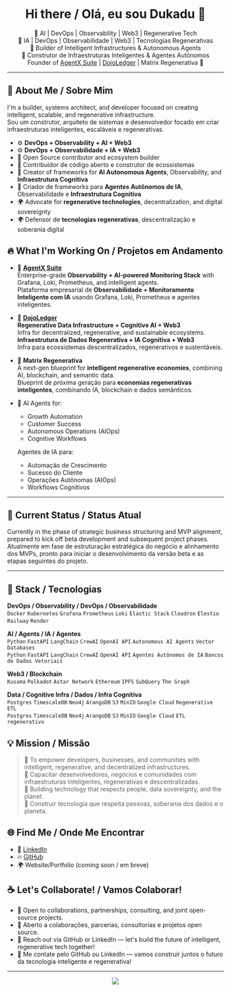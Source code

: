 <h1 align="center">Hi there / Olá, eu sou Dukadu 👋</h1>

<p align="center">
  🚀 AI | DevOps | Observability | Web3 | Regenerative Tech<br>
  🚀 IA | DevOps | Observabilidade | Web3 | Tecnologias Regenerativas<br>
  🧠 Builder of Intelligent Infrastructures & Autonomous Agents<br>
  🧠 Construtor de Infraestruturas Inteligentes & Agentes Autônomos<br>
  Founder of <a href="https://github.com/Dukadu/agentx-suite">AgentX Suite</a> | <a href="https://github.com/Dukadu/dojo-ledger">DojoLedger</a> | Matrix Regenerativa 🌱
</p>

---

## 🧠 About Me / Sobre Mim

I'm a builder, systems architect, and developer focused on creating intelligent, scalable, and regenerative infrastructure.  
Sou um construtor, arquiteto de sistemas e desenvolvedor focado em criar infraestruturas inteligentes, escaláveis e regenerativas.

- ⚙️ **DevOps + Observability + AI + Web3**  
- ⚙️ **DevOps + Observabilidade + IA + Web3**  
- 🔗 Open Source contributor and ecosystem builder  
- 🔗 Contribuidor de código aberto e construtor de ecossistemas  
- 🧠 Creator of frameworks for **AI Autonomous Agents**, Observability, and **Infraestrutura Cognitiva**  
- 🧠 Criador de frameworks para **Agentes Autônomos de IA**, Observabilidade e **Infraestrutura Cognitiva**  
- 🌍 Advocate for **regenerative technologies**, decentralization, and digital sovereignty  
- 🌍 Defensor de **tecnologias regenerativas**, descentralização e soberania digital  

## 🔥 What I'm Working On / Projetos em Andamento

- 🚀 **[AgentX Suite](https://github.com/Dukadu/agentx-suite)**  
  Enterprise-grade **Observability + AI-powered Monitoring Stack** with Grafana, Loki, Prometheus, and intelligent agents.  
  Plataforma empresarial de **Observabilidade + Monitoramento Inteligente com IA** usando Grafana, Loki, Prometheus e agentes inteligentes.

- 🌱 **[DojoLedger](https://github.com/Dukadu/dojo-ledger)**  
  **Regenerative Data Infrastructure + Cognitive AI + Web3**  
  Infra for decentralized, regenerative, and sustainable ecosystems.  
  **Infraestrutura de Dados Regenerativa + IA Cognitiva + Web3**  
  Infra para ecossistemas descentralizados, regenerativos e sustentáveis.

- 🧠 **Matrix Regenerativa**  
  A next-gen blueprint for **intelligent regenerative economies**, combining AI, blockchain, and semantic data.  
  Blueprint de próxima geração para **economias regenerativas inteligentes**, combinando IA, blockchain e dados semânticos.

- 🤖 AI Agents for:  
  - Growth Automation  
  - Customer Success  
  - Autonomous Operations (AIOps)  
  - Cognitive Workflows  

  Agentes de IA para:  
  - Automação de Crescimento  
  - Sucesso do Cliente  
  - Operações Autônomas (AIOps)  
  - Workflows Cognitivos  

---

## 🚧 Current Status / Status Atual

Currently in the phase of strategic business structuring and MVP alignment, prepared to kick off beta development and subsequent project phases.  
Atualmente em fase de estruturação estratégica do negócio e alinhamento dos MVPs, pronto para iniciar o desenvolvimento da versão beta e as etapas seguintes do projeto.

---

## 🚀 Stack / Tecnologias

**DevOps / Observability / DevOps / Observabilidade**  
`Docker` `Kubernetes` `Grafana` `Prometheus` `Loki` `Elastic Stack` `Cloudron` `Elestio` `Railway` `Render`

**AI / Agents / IA / Agentes**  
`Python` `FastAPI` `LangChain` `CrewAI` `OpenAI API` `Autonomous AI Agents` `Vector Databases`  
`Python` `FastAPI` `LangChain` `CrewAI` `OpenAI API` `Agentes Autônomos de IA` `Bancos de Dados Vetoriais`

**Web3 / Blockchain**  
`Kusama` `Polkadot` `Astar Network` `Ethereum` `IPFS` `SubQuery` `The Graph`

**Data / Cognitive Infra / Dados / Infra Cognitiva**  
`Postgres` `TimescaleDB` `Neo4j` `ArangoDB` `S3` `MinIO` `Google Cloud` `Regenerative ETL`  
`Postgres` `TimescaleDB` `Neo4j` `ArangoDB` `S3` `MinIO` `Google Cloud` `ETL regenerativo`

## 💡 Mission / Missão

> 🧠 To empower developers, businesses, and communities with intelligent, regenerative, and decentralized infrastructures.  
> 🧠 Capacitar desenvolvedores, negócios e comunidades com infraestruturas inteligentes, regenerativas e descentralizadas.  
> 🌱 Building technology that respects people, data sovereignty, and the planet.  
> 🌱 Construir tecnologia que respeita pessoas, soberania dos dados e o planeta.

## 🌐 Find Me / Onde Me Encontrar

- 🔗 [LinkedIn](https://www.linkedin.com/in/eduardo-monteiro-b92237181)  
- 🔥 [GitHub](https://github.com/Dukadu)  
- 🌍 Website/Portfolio (coming soon / em breve)  

## ☕ Let's Collaborate! / Vamos Colaborar!

- 🤝 Open to collaborations, partnerships, consulting, and joint open-source projects.  
- 🤝 Aberto a colaborações, parcerias, consultorias e projetos open source.  
- 💌 Reach out via GitHub or LinkedIn — let's build the future of intelligent, regenerative tech together!  
- 💌 Me contate pelo GitHub ou LinkedIn — vamos construir juntos o futuro da tecnologia inteligente e regenerativa!

---

<p align="center">
  <img src="https://github-readme-stats.vercel.app/api?username=Dukadu&show_icons=true&theme=radical" />
</p>
